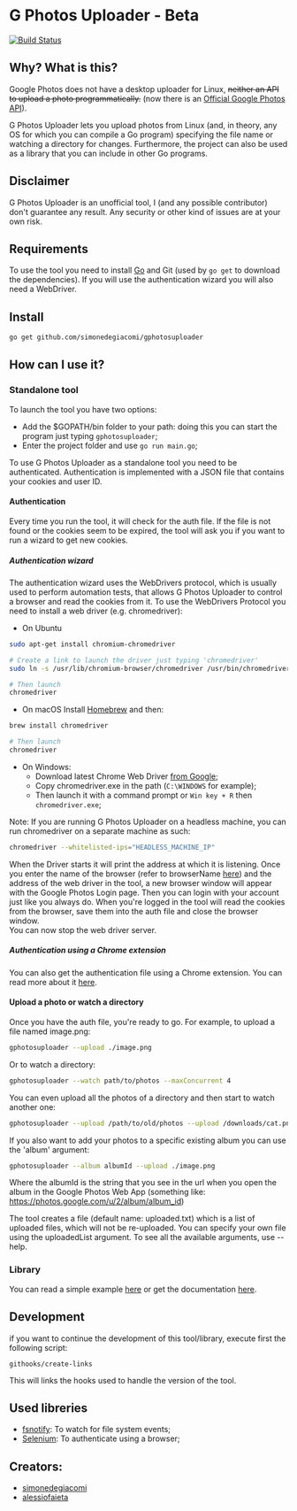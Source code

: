 # G Photos Uploader - Beta
[![Build Status](https://travis-ci.org/simonedegiacomi/gphotosuploader.svg?branch=master)](https://travis-ci.org/simonedegiacomi/gphotosuploader)

## Why? What is this?
Google Photos does not have a desktop uploader for Linux, ~~neither an API to upload a photo programmatically.~~ (now there is an [Official Google Photos API](https://developers.google.com/photos/)).

G Photos Uploader lets you upload photos from Linux (and, in theory, any OS for which you can compile a Go program) specifying the file name or watching a directory for changes.
Furthermore, the project can also be used as a library that you can include in other Go programs.

## Disclaimer
G Photos Uploader is an unofficial tool, I (and any possible contributor) don't guarantee any result. Any security or other kind of issues are at your own risk.

## Requirements
To use the tool you need to install [Go](https://golang.org/) and Git (used by ```go get``` to download the dependencies). If you will use the authentication wizard you will also need a WebDriver.

## Install

```sh
go get github.com/simonedegiacomi/gphotosuploader
```

## How can I use it?
### Standalone tool
To launch the tool you have two options:
- Add the $GOPATH/bin folder to your path: doing this you can start the program just typing ```gphotosuploader```;
- Enter the project folder and use ```go run main.go```;

To use G Photos Uploader as a standalone tool you need to be authenticated. Authentication is implemented with a JSON file that contains your cookies and user ID.

#### Authentication
Every time you run the tool, it will check for the auth file. If the file is not found or the cookies seem to be expired, the tool will ask you if you want to run a wizard to get new cookies.

##### Authentication wizard
The authentication wizard uses the WebDrivers protocol, which is usually used to perform automation tests, that allows G Photos Uploader to control a browser and read the cookies from it. To use the WebDrivers Protocol you need to install a web driver (e.g. chromedriver):

- On Ubuntu
```sh
sudo apt-get install chromium-chromedriver

# Create a link to launch the driver just typing 'chromedriver'
sudo ln -s /usr/lib/chromium-browser/chromedriver /usr/bin/chromedriver

# Then launch
chromedriver
```

- On macOS
Install [Homebrew](https://brew.sh/) and then:
```sh
brew install chromedriver

# Then launch
chromedriver
```

- On Windows:
    + Download latest Chrome Web Driver [from Google](https://sites.google.com/a/chromium.org/chromedriver/downloads);
    + Copy chromedriver.exe in the path (`C:\WINDOWS` for example);
    + Then launch it with a command prompt or `Win key + R` then `chromedriver.exe`;


Note: If you are running G Photos Uploader on a headless machine, you can run chromedriver on a separate machine as such:
```sh
chromedriver --whitelisted-ips="HEADLESS_MACHINE_IP"
```

When the Driver starts it will print the address at which it is listening.
Once you enter the name of the browser (refer to browserName [here](https://github.com/SeleniumHQ/selenium/wiki/DesiredCapabilities)) and the address of the web driver in the tool, a new browser window will appear with the Google Photos Login page.
Then you can login with your account just like you always do. When you're logged in the tool will read the cookies from the browser, save them into the auth file and close the browser window.  
You can now stop the web driver server.

##### Authentication using a Chrome extension
You can also get the authentication file using a Chrome extension. You can read more about it [here](https://github.com/simonedegiacomi/gphotosuploader/tree/master/crx-auth).


#### Upload a photo or watch a directory
Once you have the auth file, you're ready to go. For example, to upload a file named image.png:
```sh
gphotosuploader --upload ./image.png
```

Or to watch a directory:
```sh
gphotosuploader --watch path/to/photos --maxConcurrent 4
```

You can even upload all the photos of a directory and then start to watch another one:
```sh
gphotosuploader --upload /path/to/old/photos --upload /downloads/cat.png --watch path/to/new/photos
```

If you also want to add your photos to a specific existing album you can use the 'album' argument:
```sh
gphotosuploader --album albumId --upload ./image.png
```
Where the albumId is the string that you see in the url when you open the album in the Google Photos Web App
(something like: https://photos.google.com/u/2/album/album_id)

The tool creates a file (default name: uploaded.txt) which is a list of uploaded files, which will not be
re-uploaded. You can specify your own file using the uploadedList argument.
To see all the available arguments, use --help.

### Library
You can read a simple example [here](documentation/examples/simple.go) or get the documentation [here](http://godoc.org/github.com/simonedegiacomi/gphotosuploader).

## Development
if you want to continue the development of this tool/library, execute first the following script:
```
githooks/create-links
```
This will links the hooks used to handle the version of the tool.

## Used libreries
* [fsnotify](https://github.com/fsnotify/fsnotify): To watch for file system events;
* [Selenium](https://github.com/tebeka/selenium): To authenticate using a browser;


## Creators:
* [simonedegiacomi](https://github.com/simonedegiacomi)
* [alessiofaieta](https://github.com/alessiofaieta)
